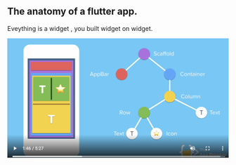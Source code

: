 
## The anatomy of a flutter app. 

Eveything is a widget , you built widget on widget. 

![images](https://github.com/KennySoh/Technical-Interview/blob/master/oop/flutter1.png)
